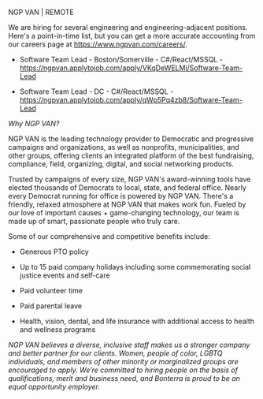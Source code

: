 NGP VAN | REMOTE

We are hiring for several engineering and engineering-adjacent positions.  Here's a point-in-time list, but you can get a more accurate accounting from our careers page at https://www.ngpvan.com/careers/.


- Software Team Lead - Boston/Somerville - C#/React/MSSQL - https://ngpvan.applytojob.com/apply/VKqDeWELMi/Software-Team-Lead

- Software Team Lead - DC - C#/React/MSSQL - https://ngpvan.applytojob.com/apply/qWp5Pq4zb8/Software-Team-Lead



*Why NGP VAN?*

NGP VAN is the leading technology provider to Democratic and progressive campaigns and organizations, as well as nonprofits, municipalities, and other groups, offering clients an integrated platform of the best fundraising, compliance, field, organizing, digital, and social networking products.

Trusted by campaigns of every size, NGP VAN's award-winning tools have elected thousands of Democrats to local, state, and federal office. Nearly every Democrat running for office is powered by NGP VAN. There's a friendly, relaxed atmosphere at NGP VAN that makes work fun. Fueled by our love of important causes + game-changing technology, our team is made up of smart, passionate people who truly care.

Some of our comprehensive and competitive benefits include:


- Generous PTO policy

- Up to 15 paid company holidays including some commemorating social justice events and self-care

- Paid volunteer time

- Paid parental leave

- Health, vision, dental, and life insurance with additional access to health and wellness programs



*NGP VAN believes a diverse, inclusive staff makes us a stronger company and better partner for our clients. Women, people of color, LGBTQ individuals, and members of other minority or marginalized groups are encouraged to apply. We’re committed to hiring people on the basis of qualifications, merit and business need, and Bonterra is proud to be an equal opportunity employer.*

